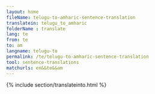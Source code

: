 ```yaml
---
layout: home
fileName: telugu-to-amharic-sentence-translation
translatein: telugu_to_amharic
folderName : translate
lang: te
from: te
to: am
langname: telugu-to
permalink: /te/telugu-to-amharic-sentence-translation
tool: sentence-translations
matchurls: en&&te&&am
---
```

{% include section/translateinto.html %}
